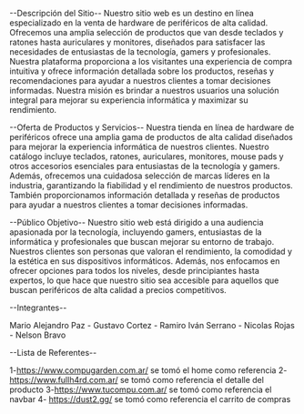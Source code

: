 --Descripción del Sitio--
Nuestro sitio web es un destino en línea especializado en la venta de hardware de periféricos de alta calidad. Ofrecemos una amplia selección de productos que van desde teclados y
ratones hasta auriculares y monitores, diseñados para satisfacer las necesidades de entusiastas de la tecnología, gamers y profesionales. Nuestra plataforma proporciona a los
visitantes una experiencia de compra intuitiva y ofrece información detallada sobre los productos, reseñas y recomendaciones para ayudar a nuestros clientes a tomar decisiones
informadas. Nuestra misión es brindar a nuestros usuarios una solución integral para mejorar su experiencia informática y maximizar su rendimiento.

--Oferta de Productos y Servicios--
Nuestra tienda en línea de hardware de periféricos ofrece una amplia gama de productos de alta calidad diseñados para mejorar la experiencia informática de nuestros clientes. Nuestro
catálogo incluye teclados, ratones, auriculares, monitores, mouse pads y otros accesorios esenciales para entusiastas de la tecnología y gamers. Además, ofrecemos una cuidadosa
selección de marcas líderes en la industria, garantizando la fiabilidad y el rendimiento de nuestros productos. También proporcionamos información detallada y reseñas de productos
para ayudar a nuestros clientes a tomar decisiones informadas.

--Público Objetivo--
Nuestro sitio web está dirigido a una audiencia apasionada por la tecnología, incluyendo gamers, entusiastas de la informática y profesionales que buscan mejorar su entorno de
trabajo. Nuestros clientes son personas que valoran el rendimiento, la comodidad y la estética en sus dispositivos informáticos. Además, nos enfocamos en ofrecer opciones para todos
los niveles, desde principiantes hasta expertos, lo que hace que nuestro sitio sea accesible para aquellos que buscan periféricos de alta calidad a precios competitivos.

--Integrantes--

Mario Alejandro Paz - Gustavo Cortez - Ramiro Iván Serrano - Nicolas Rojas - Nelson Bravo

--Lista de Referentes-- 

1-https://www.compugarden.com.ar/  se tomó el home como referencia 
2-https://www.fullh4rd.com.ar/  se tomó como referencia el detalle del producto 
3-https://www.tucompu.com.ar/ se tomó como referencia el navbar
4- https://dust2.gg/ se tomó como referencia el carrito de compras